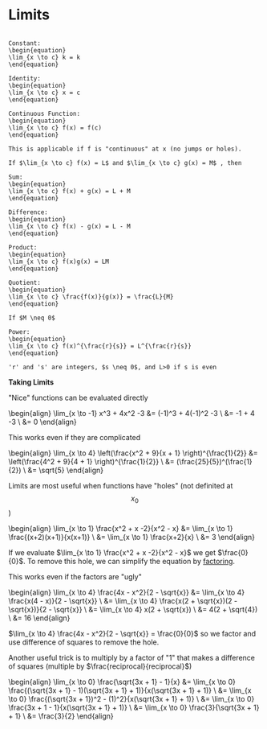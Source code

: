 # Limits

```{topic} Limit Laws

Constant:
\begin{equation}
\lim_{x \to c} k = k
\end{equation}

Identity:
\begin{equation}
\lim_{x \to c} x = c
\end{equation}

Continuous Function:
\begin{equation}
\lim_{x \to c} f(x) = f(c)
\end{equation}

This is applicable if f is "continuous" at x (no jumps or holes).

If $\lim_{x \to c} f(x) = L$ and $\lim_{x \to c} g(x) = M$ , then

Sum:
\begin{equation}
\lim_{x \to c} f(x) + g(x) = L + M
\end{equation}

Difference:
\begin{equation}
\lim_{x \to c} f(x) - g(x) = L - M
\end{equation}

Product:
\begin{equation}
\lim_{x \to c} f(x)g(x) = LM
\end{equation}

Quotient:
\begin{equation}
\lim_{x \to c} \frac{f(x)}{g(x)} = \frac{L}{M}
\end{equation}

If $M \neq 0$

Power:
\begin{equation}
\lim_{x \to c} f(x)^{\frac{r}{s}} = L^{\frac{r}{s}}
\end{equation}

'r' and 's' are integers, $s \neq 0$, and L>0 if s is even
```

**Taking Limits**

"Nice" functions can be evaluated directly

\begin{align}
\lim_{x \to -1} x^3 + 4x^2 -3 &= (-1)^3 + 4(-1)^2 -3 \\
&= -1 + 4 -3 \\
&= 0
\end{align}

This works even if they are complicated

\begin{align}
\lim_{x \to 4} \left(\frac{x^2 + 9}{x + 1} \right)^{\frac{1}{2}} &= \left(\frac{4^2 + 9}{4 + 1} \right)^{\frac{1}{2}} \\
&= (\frac{25}{5})^(\frac{1}{2}) \\
&= \sqrt{5}
\end{align}

Limits are most useful when functions have "holes" (not definited at $$x_{\text{0}}$$)

\begin{align}
\lim_{x \to 1} \frac{x^2 + x -2}{x^2 - x} &= \lim_{x \to 1} \frac{(x+2)(x+1)}{x(x+1)} \\
&= \lim_{x \to 1} \frac{x+2}{x} \\
&= 3
\end{align}

If we evaluate $\lim_{x \to 1} \frac{x^2 + x -2}{x^2 - x}$ we get $\frac{0}{0}$. To remove this hole, we can simplify the equation by <u>factoring</u>.

This works even if the factors are "ugly"

\begin{align}
\lim_{x \to 4} \frac{4x - x^2}{2 - \sqrt{x}} &= \lim_{x \to 4} \frac{x(4 - x)}{2 - \sqrt{x}} \\
&= \lim_{x \to 4} \frac{x(2 + \sqrt{x})(2 - \sqrt{x})}{2 - \sqrt{x}} \\
&= \lim_{x \to 4} x(2 + \sqrt{x}) \\
&= 4(2 + \sqrt{4}) \\
&= 16
\end{align}

$\lim_{x \to 4} \frac{4x - x^2}{2 - \sqrt{x}} = \frac{0}{0}$ so we factor and use difference of squares to remove the hole.

Another useful trick is to multiply by a factor of "1" that makes a difference of squares (multiple by $\frac{reciprocal}{reciprocal}$)

\begin{align}
\lim_{x \to 0} \frac{\sqrt{3x + 1} - 1}{x} &= \lim_{x \to 0} \frac{(\sqrt{3x + 1} - 1)(\sqrt{3x + 1} + 1)}{x(\sqrt{3x + 1} + 1)} \\
&= \lim_{x \to 0} \frac{(\sqrt{3x + 1})^2 - (1)^2}{x(\sqrt{3x + 1} + 1)} \\
&= \lim_{x \to 0} \frac{3x + 1 - 1}{x(\sqrt{3x + 1} + 1)} \\
&= \lim_{x \to 0} \frac{3}{\sqrt{3x + 1} + 1} \\
&= \frac{3}{2}
\end{align}

